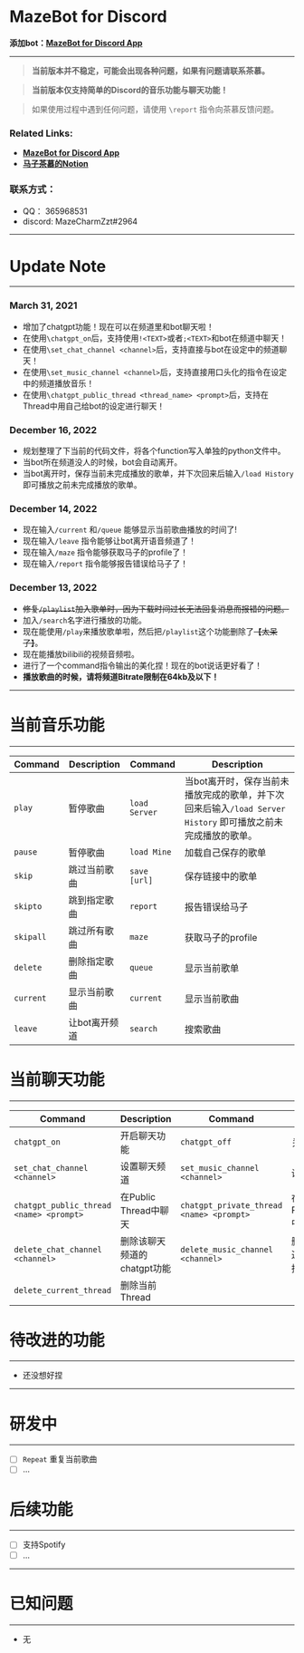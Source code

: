 # MazeBot for Discord

**添加bot：[MazeBot for Discord App](https://discord.com/oauth2/authorize?client_id=1051385856134488124&permissions=1643315723888&scope=applications.commands%20bot)**

---
> **当前版本并不稳定，可能会出现各种问题，如果有问题请联系茶慕。**

> **当前版本仅支持简单的Discord的音乐功能与聊天功能！**

> 如果使用过程中遇到任何问题，请使用 `\report` 指令向茶慕反馈问题。

### Related Links:
- **[MazeBot for Discord App](https://discord.com/api/oauth2/authorize?client_id=1051385856134488124&permissions=1643315723888&scope=applications.commands%20bot)**
- **[马子茶慕的Notion](https://www.notion.so/Notion-14b0d5588f804acbb39ce58bc37e978e)** 

### 联系方式：
- QQ： 365968531
- discord:  MazeCharmZzt#2964
---

# Update Note

---
### March 31, 2021
- 增加了chatgpt功能！现在可以在频道里和bot聊天啦！
- 在使用`\chatgpt_on`后，支持使用`!<TEXT>`或者`;<TEXT>`和bot在频道中聊天！
- 在使用`\set_chat_channel <channel>`后，支持直接与bot在设定中的频道聊天！
- 在使用`\set_music_channel <channel>`后，支持直接用口头化的指令在设定中的频道播放音乐！
- 在使用`\chatgpt_public_thread <thread_name> <prompt>`后，支持在Thread中用自己给bot的设定进行聊天！

### December 16, 2022

- 规划整理了下当前的代码文件，将各个function写入单独的python文件中。
- 当bot所在频道没人的时候，bot会自动离开。
- 当bot离开时，保存当前未完成播放的歌单，并下次回来后输入`/load History` 即可播放之前未完成播放的歌单。

### December 14, 2022

- 现在输入`/current` 和`/queue` 能够显示当前歌曲播放的时间了!
- 现在输入`/leave` 指令能够让bot离开语音频道了！
- 现在输入`/maze` 指令能够获取马子的profile了！
- 现在输入`/report` 指令能够报告错误给马子了！

### December 13, 2022

- ~~修复`/playlist`加入歌单时，因为下载时间过长无法回复消息而报错的问题。~~
- 加入`/search`名字进行播放的功能。
- 现在能使用`/play`来播放歌单啦，然后把`/playlist`这个功能删除了~~【太呆了】~~。
- 现在能播放bilibili的视频音频啦。
- 进行了一个command指令输出的美化捏！现在的bot说话更好看了！
- **播放歌曲的时候，请将频道Bitrate限制在64kb及以下！**

---

# 当前音乐功能

---
| Command   | Description  |  Command   | Description  |
| -------   | -----------  | -------   | -----------  |
| `play`    | 暂停歌曲      |  `load Server` | 当bot离开时，保存当前未播放完成的歌单，并下次回来后输入`/load Server History` 即可播放之前未完成播放的歌单。 |
| `pause`   | 暂停歌曲      |   `load Mine` | 加载自己保存的歌单 |
| `skip`    | 跳过当前歌曲  |   `save [url]` | 保存链接中的歌单 |
| `skipto`  | 跳到指定歌曲  |   `report` | 报告错误给马子 |
| `skipall` | 跳过所有歌曲  |   `maze` | 获取马子的profile |
| `delete`  | 删除指定歌曲  |   `queue` | 显示当前歌单 |
| `current` | 显示当前歌曲  |   `current` | 显示当前歌曲 |
| `leave`   | 让bot离开频道 |   `search` | 搜索歌曲 |

# 当前聊天功能

---
| Command   | Description  |  Command   | Description  |
| -------   | -----------  | -------   | -----------  |
| `chatgpt_on`    | 开启聊天功能      |  `chatgpt_off` | 关闭聊天功能 |
| `set_chat_channel <channel>`   | 设置聊天频道      |   `set_music_channel <channel>` | 设置音乐频道 |
| `chatgpt_public_thread <name> <prompt>`    | 在Public Thread中聊天  |   `chatgpt_private_thread <name> <prompt>` | 在PrivateThread中聊天 |
| `delete_chat_channel <channel>`  | 删除该聊天频道的chatgpt功能  |   `delete_music_channel <channel>` | 删除该聊天频道的音乐口语指令功能 |
| `delete_current_thread`  | 删除当前Thread  | 

# 待改进的功能

---

- 还没想好捏

---

# 研发中

---

- [ ]  `Repeat` 重复当前歌曲
- [ ]  …

# 后续功能

---

- [ ]  支持Spotify
- [ ]  …

---

# 已知问题

---

- 无
